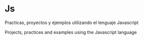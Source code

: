 # Js

Practicas, proyectos y ejemplos utilizando el lenguaje Javascript

Projects, practices and examples using the Javascript language 

